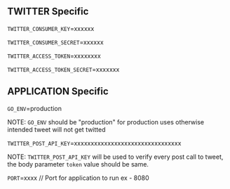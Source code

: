 ## TWITTER Specific

`TWITTER_CONSUMER_KEY`=xxxxxx

`TWITTER_CONSUMER_SECRET`=xxxxxx

`TWITTER_ACCESS_TOKEN`=xxxxxxxx

`TWITTER_ACCESS_TOKEN_SECRET`=xxxxxxx

## APPLICATION Specific

`GO_ENV`=production

NOTE: `GO_ENV` should be "production" for production uses otherwise intended tweet will not get twitted

`TWITTER_POST_API_KEY`=xxxxxxxxxxxxxxxxxxxxxxxxxxxxxxxx

NOTE: `TWITTER_POST_API_KEY` will be used to verify every post call to tweet, the body parameter `token` value should be same.

`PORT`=xxxx // Port for application to run ex - 8080
